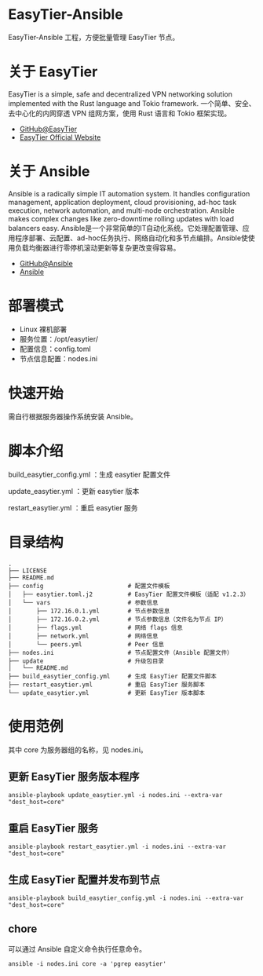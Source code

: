 # EasyTier-Ansible
EasyTier-Ansible 工程，方便批量管理 EasyTier 节点。

# 关于 EasyTier

EasyTier is a simple, safe and decentralized VPN networking solution implemented with the Rust language and Tokio framework.
一个简单、安全、去中心化的内网穿透 VPN 组网方案，使用 Rust 语言和 Tokio 框架实现。

- [GitHub@EasyTier](https://github.com/EasyTier/EasyTier)
- [EasyTier Official Website](https://www.easytier.top/)

# 关于 Ansible
Ansible is a radically simple IT automation system. It handles configuration management, application deployment, cloud provisioning, ad-hoc task execution, network automation, and multi-node orchestration. Ansible makes complex changes like zero-downtime rolling updates with load balancers easy.
Ansible是一个非常简单的IT自动化系统。它处理配置管理、应用程序部署、云配置、ad-hoc任务执行、网络自动化和多节点编排。Ansible使使用负载均衡器进行零停机滚动更新等复杂更改变得容易。

- [GitHub@Ansible](https://github.com/ansible/ansible)
- [Ansible](https://ansible.com/)

# 部署模式

- Linux 裸机部署
- 服务位置：/opt/easytier/
- 配置信息：config.toml
- 节点信息配置：nodes.ini

# 快速开始

需自行根据服务器操作系统安装 Ansible。

# 脚本介绍

build_easytier_config.yml ：生成 easytier 配置文件

update_easytier.yml       ：更新 easytier 版本

restart_easytier.yml      ：重启 easytier 服务

# 目录结构

```
.
├── LICENSE
├── README.md
├── config                        # 配置文件模板
│   ├── easytier.toml.j2          # EasyTier 配置文件模板（适配 v1.2.3）
│   └── vars                      # 参数信息
│       ├── 172.16.0.1.yml        # 节点参数信息
│       ├── 172.16.0.2.yml        # 节点参数信息（文件名为节点 IP）
│       ├── flags.yml             # 网络 flags 信息
│       ├── network.yml           # 网络信息
│       └── peers.yml             # Peer 信息
├── nodes.ini                     # 节点配置文件（Ansible 配置文件）
├── update                        # 升级包目录
│   └── README.md
├── build_easytier_config.yml     # 生成 EasyTier 配置文件脚本
├── restart_easytier.yml          # 重启 EasyTier 服务脚本
└── update_easytier.yml           # 更新 EasyTier 版本脚本
```


# 使用范例

其中 core 为服务器组的名称，见 nodes.ini。

## 更新 EasyTier 服务版本程序
```
ansible-playbook update_easytier.yml -i nodes.ini --extra-var "dest_host=core"

```
## 重启 EasyTier 服务
```
ansible-playbook restart_easytier.yml -i nodes.ini --extra-var "dest_host=core"
```

## 生成 EasyTier 配置并发布到节点
```
ansible-playbook build_easytier_config.yml -i nodes.ini --extra-var "dest_host=core"
```

## chore

可以通过 Ansible 自定义命令执行任意命令。
```
ansible -i nodes.ini core -a 'pgrep easytier'
```
